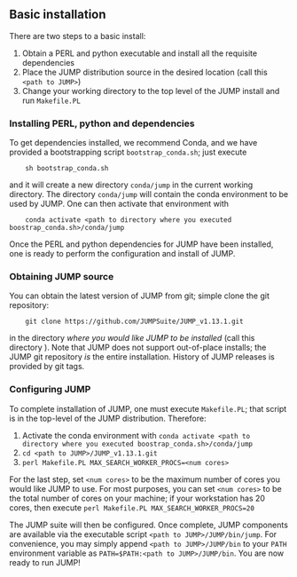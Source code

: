 ## Basic installation
There are two steps to a basic install:

1. Obtain a PERL and python executable and install all the requisite
dependencies
1. Place the JUMP distribution source in the desired location (call
this `<path to JUMP>`)
1. Change your working directory to the top level of the JUMP install
and run `Makefile.PL`

### Installing PERL, python and dependencies
To get dependencies installed, we recommend Conda, and we have
provided a bootstrapping script `bootstrap_conda.sh`; just execute

```
    sh bootstrap_conda.sh
```

and it will create a new directory `conda/jump` in the current working
directory.  The directory `conda/jump` will contain the conda
environment to be used by JUMP.  One can then activate that
environment with

```
    conda activate <path to directory where you executed boostrap_conda.sh>/conda/jump
```

Once the PERL and python dependencies for JUMP have been installed,
one is ready to perform the configuration and install of JUMP.

### Obtaining JUMP source
You can obtain the latest version of JUMP from git; simple clone the
git repository:

```
    git clone https://github.com/JUMPSuite/JUMP_v1.13.1.git
```

in the directory _where you would like JUMP to be installed_ (call
this directory <path to JUMP>).  Note
that JUMP does not support out-of-place installs; the JUMP git
repository _is_ the entire installation.  History of JUMP releases is
provided by git tags.

### Configuring JUMP
To complete installation of JUMP, one must execute `Makefile.PL`; that
script is in the top-level of the JUMP distribution.  Therefore:

1. Activate the conda environment with
`conda activate <path to directory where you executed boostrap_conda.sh>/conda/jump`
1. `cd <path to JUMP>/JUMP_v1.13.1.git`
1. `perl Makefile.PL MAX_SEARCH_WORKER_PROCS=<num cores>`

For the last step, set `<num cores>` to be the maximum number of cores you
would like JUMP to use.  For most purposes, you can set `<num cores>`
to be the total number of cores on your machine; if your workstation
has 20 cores, then execute `perl Makefile.PL MAX_SEARCH_WORKER_PROCS=20`

The JUMP suite will then be configured.  Once complete, JUMP
components are available via the executable script `<path to
JUMP>/JUMP/bin/jump`.  For convenience, you may simply append `<path to
JUMP>/JUMP/bin` to your `PATH` environment variable as `PATH=$PATH:<path to
JUMP>/JUMP/bin`.  You are now ready to run JUMP!
